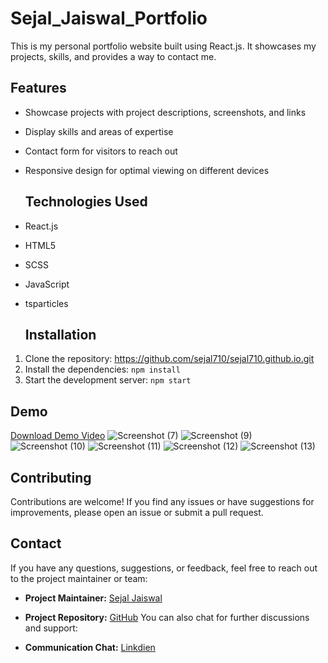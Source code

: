 # Sejal_Jaiswal_Portfolio
This is my personal portfolio website built using React.js. It showcases my projects, skills, and provides a way to contact me.

## Features

- Showcase projects with project descriptions, screenshots, and links
- Display skills and areas of expertise
- Contact form for visitors to reach out
- Responsive design for optimal viewing on different devices

  ## Technologies Used

- React.js
- HTML5
- SCSS
- JavaScript
- tsparticles

  ## Installation

1. Clone the repository: https://github.com/sejal710/sejal710.github.io.git
2. Install the dependencies: ``` npm install ```
3. Start the development server: ``` npm start ```

## Demo
[Download Demo Video](https://drive.google.com/uc?export=download&id=1SwFIafzXVva5vOSj6oiVZf802eg7i5eG)
![Screenshot (7)](https://github.com/sejal710/sejal710.github.io/assets/108399174/a0df4e8c-64b7-4861-bcd7-3b0f262736de)
![Screenshot (9)](https://github.com/sejal710/sejal710.github.io/assets/108399174/0475854d-5757-4d19-9bb4-f9c91f8ab538)
![Screenshot (10)](https://github.com/sejal710/sejal710.github.io/assets/108399174/e091f111-4029-4972-b48a-6f1cbb3f4abb)
![Screenshot (11)](https://github.com/sejal710/sejal710.github.io/assets/108399174/6f67ccdf-e211-4674-bfa1-e09d3c70662e)
![Screenshot (12)](https://github.com/sejal710/sejal710.github.io/assets/108399174/2406de95-5938-4dd2-8c80-d9c7a001108d)
![Screenshot (13)](https://github.com/sejal710/sejal710.github.io/assets/108399174/ae853658-70de-4915-91a4-2df5e0a611da)

## Contributing

Contributions are welcome! If you find any issues or have suggestions for improvements, please open an issue or submit a pull request.


## Contact

If you have any questions, suggestions, or feedback, feel free to reach out to the project maintainer or team:

- **Project Maintainer:** [Sejal Jaiswal](mailto:710sejal@gmail.com)
- **Project Repository:** [GitHub](https://github.com/sejal710/sejal710.github.io)
You can also chat for further discussions and support:

- **Communication Chat:** [Linkdien](https://www.linkedin.com/in/sejal-jaiswal-645b4b217/)
